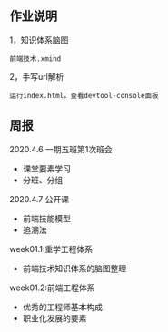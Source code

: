 ## 作业说明
1，知识体系脑图
```
前端技术.xmind
```
2，手写url解析
```
运行index.html，查看devtool-console面板
```

## 周报
2020.4.6 一期五班第1次班会
- 课堂要素学习
- 分班、分组

2020.4.7 公开课
- 前端技能模型
- 追溯法

week01.1:重学工程体系
- 前端技术知识体系的脑图整理

week01.2:前端工程体系
- 优秀的工程师基本构成
- 职业化发展的要素

